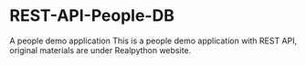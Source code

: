 # REST-API-People-DB
A people demo application 
This is a people demo application with REST API, original materials are under Realpython website.
